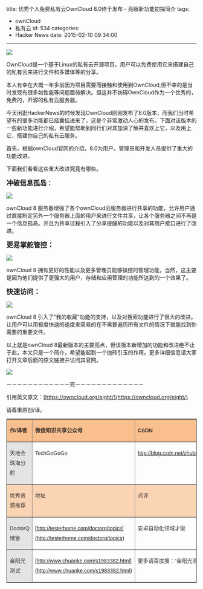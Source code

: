title: 优秀个人免费私有云OwnCloud 8.0终于发布 - 亮眼新功能初探简介
tags:
  - ownCloud
  - 私有云
id: 534
categories:
  - Hacker News
date: 2015-02-10 09:34:00
---

<div id="article_content" class="article_content">&#13;

![](http://img.blog.csdn.net/20150209220936728?watermark/2/text/aHR0cDovL2Jsb2cuY3Nkbi5uZXQvemh1YmFpdGlhbg==/font/5a6L5L2T/fontsize/400/fill/I0JBQkFCMA==/dissolve/70/gravity/SouthEast)

OwnCloud是一个基于Linux的私有云开源项目，用户可以免费使用它来搭建自己的私有云来进行文件和多媒体等的分享。

本人有幸在大概一年多前因为项目需要而接触和使用到OwnCloud,但不幸的是当时发现有很多如性能等问题亟待解决。但这并不妨碍OwnCloud作为一个优秀的，免费的，开源的私有云服务器。

今天闲逛HackerNews的时候发现OwnCloud刚刚发布了8.0版本，而我们当时希望有的很多功能都已经囊括进来了，这是个非常激动人心的发布。下面对该版本的一些新功能进行介绍，希望能帮助到同行们对其加深了解并喜欢上它，以及用上它，搭建你自己的私有云服务。

首先，根据ownCloud官网的介绍，8.0为用户，管理员和开发人员提供了重大的功能改进。

下面我们看看这些重大改进究竟有哪些。

**<span style="font-size: 17.7777786254883px;">冲破信息孤岛</span><span style="font-size: 16px;">：</span>**

![](http://img.blog.csdn.net/20150209221052482?watermark/2/text/aHR0cDovL2Jsb2cuY3Nkbi5uZXQvemh1YmFpdGlhbg==/font/5a6L5L2T/fontsize/400/fill/I0JBQkFCMA==/dissolve/70/gravity/SouthEast)

ownCloud 8 服务器增强了各个ownCloud云服务器进行共享的功能，允许用户通过直接制定另外一个服务器上面的用户来进行文件共享，让各个服务器之间不再是一个信息孤岛。并且为共享过程引入了分享提醒的功能以及对其用户接口进行了改进。

**<span style="font-size: 18px;">更易掌舵管控：</span>**

![](http://img.blog.csdn.net/20150209221827288?watermark/2/text/aHR0cDovL2Jsb2cuY3Nkbi5uZXQvemh1YmFpdGlhbg==/font/5a6L5L2T/fontsize/400/fill/I0JBQkFCMA==/dissolve/70/gravity/SouthEast)

ownCloud 8 拥有更好的性能以及更多管理员能够操控的管理功能，当然，这主要是因为他们提供了更强大的用户，存储和应用管理的功能所达到的一个效果了。

**<span style="font-size: 18px;">快速访问：</span>**

![](http://img.blog.csdn.net/20150209222550654?watermark/2/text/aHR0cDovL2Jsb2cuY3Nkbi5uZXQvemh1YmFpdGlhbg==/font/5a6L5L2T/fontsize/400/fill/I0JBQkFCMA==/dissolve/70/gravity/SouthEast)

ownCloud 8 引入了"我的收藏"功能的支持，以及对搜索功能进行了很大的改进。让用户可以用极度快速的速度来简易的在不需要遍历所有文件的情况下就能找到你需要的重要文件。

以上就是ownCloud 8最新版本的主要亮点，但该版本新增加的功能和改进绝不止于此，本文只是一个简介，希望能起到一个抛砖引玉的作用。更多详细信息请大家打开文章后面的原文链接并访问其官网。

![](http://img.blog.csdn.net/20150209223653748?watermark/2/text/aHR0cDovL2Jsb2cuY3Nkbi5uZXQvemh1YmFpdGlhbg==/font/5a6L5L2T/fontsize/400/fill/I0JBQkFCMA==/dissolve/70/gravity/SouthEast)

－－－－－－－－－－－－完－－－－－－－－－－－－－

引用英文原文：[https://owncloud.org/eight/](https://owncloud.org/eight/)

请尊重原创/译。
<table border="1" cellspacing="0" cellpadding="0" style="color: rgb(54, 46, 43); font-family: Arial; font-size: 14px; line-height: 26px;"><tbody><tr><td valign="top" style="background: rgb(250, 191, 143);">

**作/译者**
</td><td valign="top" style="background: rgb(250, 191, 143);">

**微信知识共享公众号**
</td><td valign="top" style="background: rgb(250, 191, 143);">

**CSDN**
</td></tr><tr><td valign="top" style="background: rgb(227, 228, 228);">

天地会珠海分舵
</td><td valign="top">

TechGoGoGo
</td><td valign="top">

http://blog.csdn.net/zhubaitian
</td></tr><tr><td valign="top" style="background: rgb(251, 212, 180);">

优秀资源推荐
</td><td valign="top" style="background: rgb(251, 212, 180);">

地址
</td><td valign="top" style="background: rgb(251, 212, 180);">

点评
</td></tr><tr><td valign="top" style="background: rgb(227, 228, 228);">

DoctorQ博客
</td><td valign="top">

[http://testerhome.com/doctorq/topics](http://testerhome.com/doctorq/topics)
</td><td valign="top">

安卓自动化领域才俊           
</td></tr><tr><td valign="top" style="background: rgb(227, 228, 228);">

金阳光测试
</td><td valign="top">

[http://www.chuanke.com/s1983382.html](http://www.chuanke.com/s1983382.html)
</td><td valign="top">

更多请百度搜：“金阳光测试”
</td></tr></tbody></table>

</div>